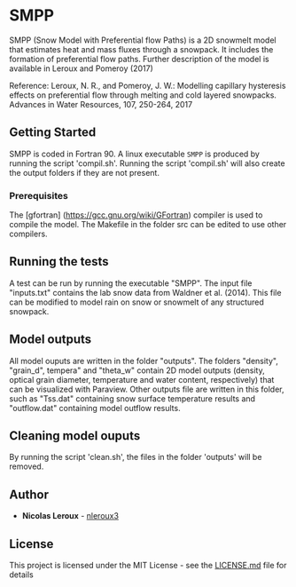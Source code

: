 # SMPP

SMPP (Snow Model with Preferential flow Paths) is a 2D snowmelt model that estimates heat and mass fluxes through a snowpack. 
It includes the formation of preferential flow paths.
Further description of the model is available in Leroux and Pomeroy (2017)


Reference:
Leroux, N. R., and Pomeroy, J. W.: Modelling capillary hysteresis effects on preferential flow through melting and cold layered snowpacks. Advances in Water Resources, 107, 250-264, 2017

## Getting Started

SMPP is coded in Fortran 90. A linux executable `SMPP` is produced by running the script 'compil.sh'. 
Running the script 'compil.sh' will also create the output folders if they are not present.

### Prerequisites

The [gfortran] (https://gcc.gnu.org/wiki/GFortran) compiler is used to compile the model.
The Makefile in the folder src can be edited to use other compilers. 

## Running the tests

A test can be run by running the executable "SMPP". 
The input file "inputs.txt" contains the lab snow data from Waldner et al. (2014).
This file can be modified to model rain on snow or snowmelt of any structured snowpack.

## Model outputs

All model ouputs are written in the folder "outputs".
The folders "density", "grain_d", tempera" and "theta_w" contain 2D model outputs (density, optical grain diameter, temperature and water content, respectively) that can be visualized with Paraview.
Other outputs file are written in this folder, such as "Tss.dat" containing snow surface temperature results and "outflow.dat" containing model outflow results.

## Cleaning model ouputs

By running the script 'clean.sh', the files in the folder 'outputs' will be removed.

## Author

* **Nicolas Leroux** - [nleroux3](https://github.com/nleroux3)

## License

This project is licensed under the MIT License - see the [LICENSE.md](LICENSE.md) file for details


